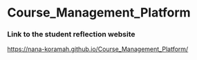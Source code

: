 # Course_Management_Platform

### Link to the student reflection website
https://nana-koramah.github.io/Course_Management_Platform/ 